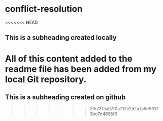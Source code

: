# conflict-resolution
<<<<<<< HEAD
## This is a subheading created locally

All of this content added to the readme file has been added from my local Git repository.
=======

## This is a subheading created on github
>>>>>>> 2f57315a07f0a712e252a7a8e93173bd7d4665f9
